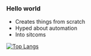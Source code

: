 ### Hello world

- Creates things from scratch
- Hyped about automation
- Into sitcoms

[![Top Langs](https://github-readme-stats.vercel.app/api/top-langs/?username=hahuaz)](https://github.com/hahuaz/github-readme-stats)

